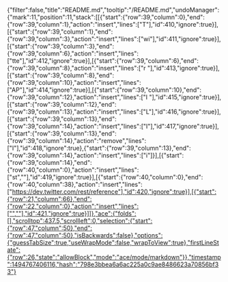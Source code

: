 {"filter":false,"title":"README.md","tooltip":"/README.md","undoManager":{"mark":11,"position":11,"stack":[[{"start":{"row":39,"column":0},"end":{"row":39,"column":1},"action":"insert","lines":["T"],"id":410,"ignore":true}],[{"start":{"row":39,"column":1},"end":{"row":39,"column":3},"action":"insert","lines":["wi"],"id":411,"ignore":true}],[{"start":{"row":39,"column":3},"end":{"row":39,"column":6},"action":"insert","lines":["tte"],"id":412,"ignore":true}],[{"start":{"row":39,"column":6},"end":{"row":39,"column":8},"action":"insert","lines":["r "],"id":413,"ignore":true}],[{"start":{"row":39,"column":8},"end":{"row":39,"column":10},"action":"insert","lines":["AP"],"id":414,"ignore":true}],[{"start":{"row":39,"column":10},"end":{"row":39,"column":12},"action":"insert","lines":["I "],"id":415,"ignore":true}],[{"start":{"row":39,"column":12},"end":{"row":39,"column":13},"action":"insert","lines":["L"],"id":416,"ignore":true}],[{"start":{"row":39,"column":13},"end":{"row":39,"column":14},"action":"insert","lines":["I"],"id":417,"ignore":true}],[{"start":{"row":39,"column":13},"end":{"row":39,"column":14},"action":"remove","lines":["I"],"id":418,"ignore":true},{"start":{"row":39,"column":13},"end":{"row":39,"column":14},"action":"insert","lines":["i"]}],[{"start":{"row":39,"column":14},"end":{"row":40,"column":0},"action":"insert","lines":["st",""],"id":419,"ignore":true}],[{"start":{"row":40,"column":0},"end":{"row":40,"column":38},"action":"insert","lines":["https://dev.twitter.com/rest/reference"],"id":420,"ignore":true}],[{"start":{"row":21,"column":66},"end":{"row":22,"column":0},"action":"insert","lines":["",""],"id":421,"ignore":true}]]},"ace":{"folds":[],"scrolltop":437.5,"scrollleft":0,"selection":{"start":{"row":47,"column":50},"end":{"row":47,"column":50},"isBackwards":false},"options":{"guessTabSize":true,"useWrapMode":false,"wrapToView":true},"firstLineState":{"row":26,"state":"allowBlock","mode":"ace/mode/markdown"}},"timestamp":1494767406116,"hash":"798e3bbea6a6ac225a0c9ae8486623a70856bf33"}